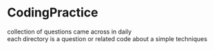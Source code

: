 # CodingPractice
collection of questions came across in daily  
each directory is a question or related code about a simple techniques
